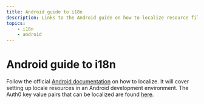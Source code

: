 ```yaml
---
title: Android guide to i18n
description: Links to the Android guide on how to localize resource files.
topics:
    - i18n
    - android
---
```

# Android guide to i18n

Follow the official [Android documentation](http://developer.android.com/guide/topics/resources/localization.html) on how to localize. It will cover setting up locale resources in an Android development environment. The Auth0 key value pairs that can be localized are found [here](https://github.com/auth0/Auth0.Android/blob/master/auth0/src/main/res/values/strings.xml).
